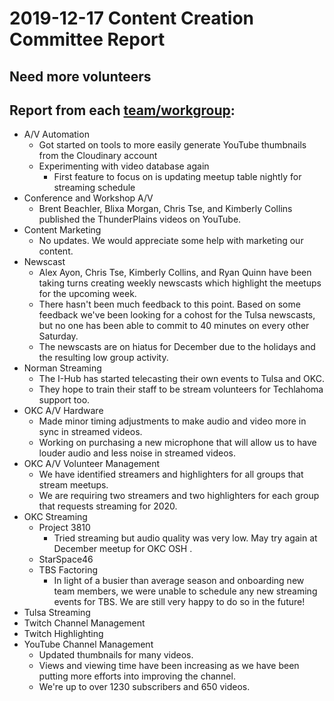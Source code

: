 # 2019-12-17 Content Creation Committee Report
## **Need more volunteers**

## Report from each [team/workgroup](https://github.com/techlahoma/broadcasting/blob/master/Teams/_Teams.md):

* A/V Automation
  * Got started on tools to more easily generate YouTube thumbnails from the Cloudinary account
  * Experimenting with video database again
    * First feature to focus on is updating meetup table nightly for streaming schedule
* Conference and Workshop A/V
  * Brent Beachler, Blixa Morgan, Chris Tse, and Kimberly Collins published the ThunderPlains videos on YouTube.
* Content Marketing
  * No updates. We would appreciate some help with marketing our content.
* Newscast
  * Alex Ayon, Chris Tse, Kimberly Collins, and Ryan Quinn have been taking turns creating weekly newscasts which highlight the meetups for the upcoming week.
  * There hasn't been much feedback to this point. Based on some feedback we've been looking for a cohost for the Tulsa newscasts, but no one has been able to commit to 40 minutes on every other Saturday.
  * The newscasts are on hiatus for December due to the holidays and the resulting low group activity. 
* Norman Streaming
  * The I-Hub has started telecasting their own events to Tulsa and OKC. 
  * They hope to train their staff to be stream volunteers for Techlahoma support too.
* OKC A/V Hardware
  * Made minor timing adjustments to make audio and video more in sync in streamed videos.
  * Working on purchasing a new microphone that will allow us to have louder audio and less noise in streamed videos.
* OKC A/V Volunteer Management
  * We have identified streamers and highlighters for all groups that stream meetups.
  * We are requiring two streamers and two highlighters for each group that requests streaming for 2020.
* OKC Streaming
  * Project 3810
    * Tried streaming but audio quality was very low. May try again at December meetup for OKC OSH .
  * StarSpace46
  * TBS Factoring
    * In light of a busier than average season and onboarding new team members, we were unable to schedule any new streaming events for TBS.  We are still very happy to do so in the future! 
* Tulsa Streaming
* Twitch Channel Management
* Twitch Highlighting
* YouTube Channel Management
  * Updated thumbnails for many videos.
  * Views and viewing time have been increasing as we have been putting more efforts into improving the channel.
  * We're up to over 1230 subscribers and 650 videos.
